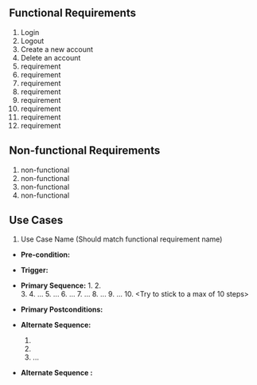 ## Functional Requirements
1. Login
2. Logout
3. Create a new account 
4. Delete an account
5. requirement
6. requirement
7. requirement
8. requirement
9. requirement
10. requirement
11. requirement
12. requirement

## Non-functional Requirements
1. non-functional
2. non-functional
3. non-functional
4. non-functional

## Use Cases
1. Use Case Name (Should match functional requirement name)
- **Pre-condition:** <can be a list or short description> 
- **Trigger:** <can be a list or short description> 
- **Primary Sequence:**
  1. 
  2.  
  3. 
  4. ... 
  5. ...
  6. ...
  7. ...
  8. ...
  9. ...
  10. <Try to stick to a max of 10 steps>
- **Primary Postconditions:** <can be a list or short description> 
- **Alternate Sequence:** <you can have more than one alternate sequence to 
describe multiple issues that may arise>
  
  1. 
  2. 
  3. ...
- **Alternate Sequence <optional>:** <you can have more than one alternate sequence
to describe multiple issues that may arise>
